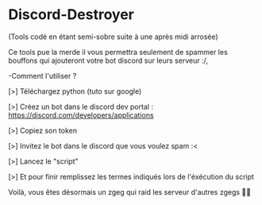 # Discord-Destroyer
(Tools codé en étant semi-sobre suite à une après midi arrosée)

Ce tools pue la merde il vous permettra seulement de spammer les bouffons qui ajouteront votre bot discord sur leurs serveur :/,

-Comment l'utiliser ? 

[>] Téléchargez python (tuto sur google)

[>] Créez un bot dans le discord dev portal : https://discord.com/developers/applications

[>] Copiez son token 

[>] Invitez le bot dans le discord que vous voulez spam :<

[>] Lancez le "script"

[>] Et pour finir remplissez les termes indiqués lors de l'éxécution du script

Voilà, vous êtes désormais un zgeg qui raid les serveur d'autres zgegs 👏🏻
